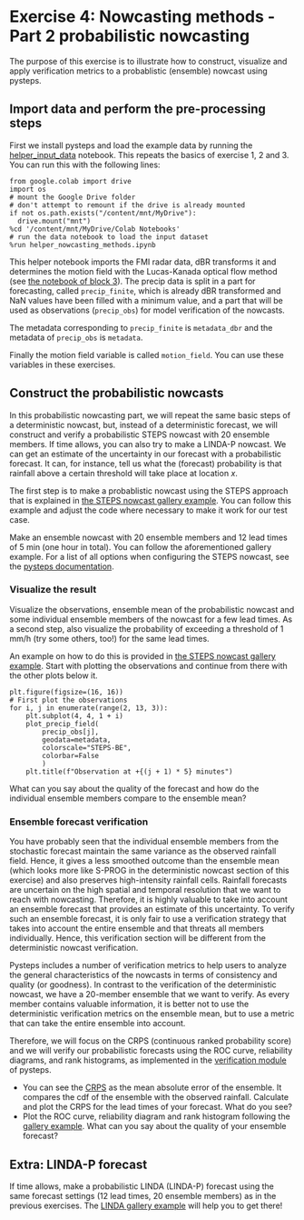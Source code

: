 # Exercise 4: Nowcasting methods - Part 2 probabilistic nowcasting
The purpose of this exercise is to illustrate how to construct, visualize and apply verification metrics to a probablistic (ensemble) nowcast using pysteps. 

## Import data and perform the pre-processing steps
First we install pysteps and load the example data by running the [helper_input_data](https://github.com/pySTEPS/ERAD-nowcasting-course-2022/blob/hands-on-users/hands-on-session-users/notebooks/helper_input_data.ipynb) notebook. This repeats the basics of exercise 1, 2 and 3. You can run this with the following lines: 

```
from google.colab import drive
import os
# mount the Google Drive folder
# don't attempt to remount if the drive is already mounted
if not os.path.exists("/content/mnt/MyDrive"):
  drive.mount("mnt")
%cd '/content/mnt/MyDrive/Colab Notebooks'
# run the data notebook to load the input dataset
%run helper_nowcasting_methods.ipynb
```

This helper notebook imports the FMI radar data, dBR transforms it and determines the motion field with the Lucas-Kanada optical flow method (see [the notebook of block 3](https://github.com/pySTEPS/ERAD-nowcasting-course-2022/blob/hands-on-users/hands-on-session-users/notebooks/block_03_optical_flow_and_extrapolation.ipynb)). The precip data is split in a part for forecasting, called `precip_finite`, which is already dBR transformed and NaN values have been filled with a minimum value, and a part that will be used as observations (`precip_obs`) for model verification of the nowcasts. 

The metadata corresponding to `precip_finite` is `metadata_dbr` and the metadata of `precip_obs` is `metadata`. 

Finally the motion field variable is called `motion_field`. You can use these variables in these exercises.


## Construct the probabilistic nowcasts
In this probabilistic nowcasting part, we will repeat the same basic steps of a deterministic nowcast, but, instead of a deterministic forecast, we will construct and verify a probabilistic STEPS nowcast with 20 ensemble members. If time allows, you can also try to make a LINDA-P nowcast. We can get an estimate of the uncertainty in our forecast with a probabilistic forecast. It can, for instance, tell us what the (forecast) probability is that rainfall above a certain threshold will take place at location *x*. 

The first step is to make a probablistic nowcast using the STEPS approach that is explained in [the STEPS nowcast gallery example](https://pysteps.readthedocs.io/en/latest/auto_examples/plot_steps_nowcast.html#stochastic-nowcast-with-steps). You can follow this example and adjust the code where necessary to make it work for our test case.

Make an ensemble nowcast with 20 ensemble members and 12 lead times of 5 min (one hour in total). You can follow the aforementioned gallery example. For a list of all options when configuring the STEPS nowcast, see the [pysteps documentation](https://pysteps.readthedocs.io/en/latest/pysteps_reference/nowcasts.html#pysteps-nowcasts-steps).

### Visualize the result
Visualize the observations, ensemble mean of the probabilistic nowcast and some individual ensemble members of the nowcast for a few lead times. As a second step, also visualize the probability of exceeding a threshold of 1 mm/h (try some others, too!) for the same lead times. 

An example on how to do this is provided in [the STEPS nowcast gallery example](https://pysteps.readthedocs.io/en/latest/auto_examples/plot_steps_nowcast.html#stochastic-nowcast-with-steps). Start with plotting the observations and continue from there with the other plots below it. 
```
plt.figure(figsize=(16, 16))
# First plot the observations
for i, j in enumerate(range(2, 13, 3)):
    plt.subplot(4, 4, 1 + i)
    plot_precip_field(
        precip_obs[j], 
        geodata=metadata, 
        colorscale="STEPS-BE", 
        colorbar=False
        )
    plt.title(f"Observation at +{(j + 1) * 5} minutes")
```

What can you say about the quality of the forecast and how do the individual ensemble members compare to the ensemble mean?

### Ensemble forecast verification
You have probably seen that the individual ensemble members from the stochastic forecast maintain the same variance as the observed rainfall field. Hence, it gives a less smoothed outcome than the ensemble mean (which looks more like S-PROG in the deterministic nowcast section of this exercise) and also preserves high-intensity rainfall cells. Rainfall forecasts are uncertain on the high spatial and temporal resolution that we want to reach with nowcasting. Therefore, it is highly valuable to take into account an ensemble forecast that provides an estimate of this uncertainty. To verify such an ensemble forecast, it is only fair to use a verification strategy that takes into account the entire ensemble and that threats all members individually. Hence, this verification section will be different from the deterministic nowcast verification. 

Pysteps includes a number of verification metrics to help users to analyze the general characteristics of the nowcasts in terms of consistency and quality (or goodness). In contrast to the verification of the deterministic nowcast, we have a 20-member ensemble that we want to verify. As every member contains valuable information, it is better not to use the deterministic verification metrics on the ensemble mean, but to use a metric that can take the entire ensemble into account. 

Therefore, we will focus on the CRPS (continuous ranked probability score) and we will verify our probabilistic forecasts using the ROC curve, reliability diagrams, and rank histograms, as implemented in the [verification module](https://pysteps.readthedocs.io/en/latest/pysteps_reference/verification.html) of pysteps.

- You can see the [CRPS](https://pysteps.readthedocs.io/en/latest/generated/pysteps.verification.probscores.CRPS.html#pysteps.verification.probscores.CRPS) as the mean absolute error of the ensemble. It compares the cdf of the ensemble with the observed rainfall. Calculate and plot the CRPS for the lead times of your forecast. What do you see?
- Plot the ROC curve, reliability diagram and rank histogram following the [gallery example](https://pysteps.readthedocs.io/en/latest/auto_examples/plot_ensemble_verification.html#sphx-glr-auto-examples-plot-ensemble-verification-py). What can you say about the quality of your ensemble forecast?


## Extra: LINDA-P forecast
If time allows, make a probabilistic LINDA (LINDA-P) forecast using the same forecast settings (12 lead times, 20 ensemble members) as in the previous exercises. The [LINDA gallery example](https://pysteps.readthedocs.io/en/latest/auto_examples/linda_nowcasts.html#sphx-glr-auto-examples-linda-nowcasts-py) will help you to get there!


